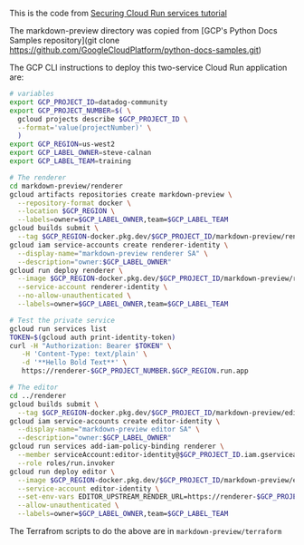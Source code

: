 This is the code from [Securing Cloud Run services
tutorial](https://cloud.google.com/run/docs/tutorials/secure-services)

The markdown-preview directory was copied from [GCP's Python Docs Samples
repository](git clone
https://github.com/GoogleCloudPlatform/python-docs-samples.git)

The GCP CLI instructions to deploy this two-service Cloud Run application are:

```sh
# variables
export GCP_PROJECT_ID=datadog-community
export GCP_PROJECT_NUMBER=$( \
  gcloud projects describe $GCP_PROJECT_ID \
  --format='value(projectNumber)' \
  )
export GCP_REGION=us-west2
export GCP_LABEL_OWNER=steve-calnan
export GCP_LABEL_TEAM=training

# The renderer
cd markdown-preview/renderer
gcloud artifacts repositories create markdown-preview \
  --repository-format docker \
  --location $GCP_REGION \
  --labels=owner=$GCP_LABEL_OWNER,team=$GCP_LABEL_TEAM
gcloud builds submit \
  --tag $GCP_REGION-docker.pkg.dev/$GCP_PROJECT_ID/markdown-preview/renderer
gcloud iam service-accounts create renderer-identity \
  --display-name="markdown-preview renderer SA" \
  --description="owner:$GCP_LABEL_OWNER"
gcloud run deploy renderer \
  --image $GCP_REGION-docker.pkg.dev/$GCP_PROJECT_ID/markdown-preview/renderer \
  --service-account renderer-identity \
  --no-allow-unauthenticated \
  --labels=owner=$GCP_LABEL_OWNER,team=$GCP_LABEL_TEAM

# Test the private service
gcloud run services list
TOKEN=$(gcloud auth print-identity-token)
curl -H "Authorization: Bearer $TOKEN" \
   -H 'Content-Type: text/plain' \
   -d '**Hello Bold Text**' \
   https://renderer-$GCP_PROJECT_NUMBER.$GCP_REGION.run.app

# The editor
cd ../renderer
gcloud builds submit \
  --tag $GCP_REGION-docker.pkg.dev/$GCP_PROJECT_ID/markdown-preview/editor
gcloud iam service-accounts create editor-identity \
  --display-name="markdown-preview editor SA" \
  --description="owner:$GCP_LABEL_OWNER"
gcloud run services add-iam-policy-binding renderer \
  --member serviceAccount:editor-identity@$GCP_PROJECT_ID.iam.gserviceaccount.com \
  --role roles/run.invoker
gcloud run deploy editor \
  --image $GCP_REGION-docker.pkg.dev/$GCP_PROJECT_ID/markdown-preview/editor \
  --service-account editor-identity \
  --set-env-vars EDITOR_UPSTREAM_RENDER_URL=https://renderer-$GCP_PROJECT_NUMBER.$GCP_REGION.run.app \
  --allow-unauthenticated \
  --labels=owner=$GCP_LABEL_OWNER,team=$GCP_LABEL_TEAM
```

The Terrafrom scripts to do the above are in `markdown-preview/terraform`


